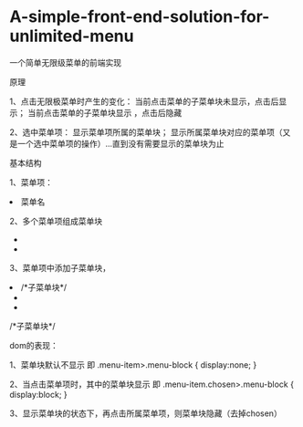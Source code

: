# A-simple-front-end-solution-for-unlimited-menu
一个简单无限级菜单的前端实现 

原理

1、点击无限极菜单时产生的变化：
当前点击菜单的子菜单块未显示，点击后显示；
当前点击菜单的子菜单块显示 ，点击后隐藏

2、选中菜单项：
显示菜单项所属的菜单块；
显示所属菜单块对应的菜单项（又是一个选中菜单项的操作）...直到没有需要显示的菜单块为止

基本结构

1、菜单项：
<li class='menu-item'>
<a>菜单名</a>
</li>

2、多个菜单项组成菜单块
<ul class='menu-block'>
 <li  class='menu-item'><a/></li>
 <li  class='menu-item'><a/></li>
</ul>

3、菜单项中添加子菜单块，
<li class='menu-item'>
<a/>
/*子菜单块*/
<ul class='menu-block'>
 <li  class='menu-item'/><a/>
 <li  class='menu-item'/><a/>
</ul>
/*子菜单块*/
</li>

dom的表现：

1、菜单块默认不显示
即
.menu-item>.menu-block
{
display:none;
}

2、当点击菜单项时，其中的菜单块显示
即 
.menu-item.chosen>.menu-block
{
display:block;
}

3、显示菜单块的状态下，再点击所属菜单项，则菜单块隐藏（去掉chosen）


 
